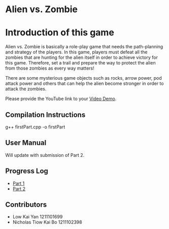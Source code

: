 # Alien vs. Zombie


# Introduction of this game


Alien vs. Zombie is basically a role-play game that needs the path-planning and strategy of the players. In this game, players must defeat all the zombies that are hunting for the alien itself in order to achieve victory for this game. Therefore, set a trail and prepare the way to protect the alien from those zombies as every way matters!


There are some mysterious game objects such as rocks, arrow power, pod attack power and others that can help the alien become stronger in order to attack the zombies. 


Please provide the YouTube link to your [Video Demo](https://www.youtube.com/watch?v=klaqKXWuF1o).


## Compilation Instructions


g++ firstPart.cpp -o firstPart


## User Manual


Will update with submission of Part 2.


## Progress Log


- [Part 1](PART1.md)
- [Part 2](PART2.md)


## Contributors


- Low Kai Yan 1211101699
- Nicholas Tiow Kai Bo 1211102398







